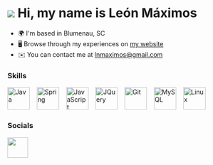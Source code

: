 ![](https://user-images.githubusercontent.com/18350557/176309783-0785949b-9127-417c-8b55-ab5a4333674e.gif) Hi, my name is León Máximos
=============================

*   🌍  I'm based in Blumenau, SC
*   🖥️  Browse through my experiences on [my website](http://leonmaximos.me)
*   ✉️  You can contact me at [lnmaximos@gmail.com](mailto:lnmaximos@gmail.com)

### Skills 

<p>
  <img src="https://raw.githubusercontent.com/danielcranney/readme-generator/main/public/icons/skills/java-colored.svg" width="50" height="50" alt="Java"/>&nbsp;&nbsp;&nbsp;
  <img src="https://www.svgrepo.com/show/376350/spring.svg" width="50" height="50" alt="Spring"/>&nbsp;&nbsp;&nbsp;
  <img src="https://raw.githubusercontent.com/danielcranney/readme-generator/main/public/icons/skills/javascript-colored.svg" width="50" height="50" alt="JavaScript"/>&nbsp;&nbsp;&nbsp;
  <img src="https://raw.githubusercontent.com/danielcranney/readme-generator/main/public/icons/skills/jquery-colored.svg" width="50" height="50" alt="JQuery"/>&nbsp;&nbsp;&nbsp;
  <img src="https://raw.githubusercontent.com/danielcranney/readme-generator/main/public/icons/skills/git-colored.svg" width="50" height="50" alt="Git"/>&nbsp;&nbsp;&nbsp;
  <img src="https://raw.githubusercontent.com/danielcranney/readme-generator/main/public/icons/skills/mysql-colored.svg" width="50" height="50" alt="MySQL"/>&nbsp;&nbsp;&nbsp;
  <img src="https://raw.githubusercontent.com/danielcranney/readme-generator/main/public/icons/skills/linux-colored.svg" width="50" height="50" alt="Linux"/>
</p>

### Socials

<a href="https://www.linkedin.com/in/leonmaximos" target="_blank" rel="noreferrer">
  <picture>
    <source media="(prefers-color-scheme: dark)" srcset="https://raw.githubusercontent.com/danielcranney/readme-generator/main/public/icons/socials/linkedin-dark.svg"/>
    <source media="(prefers-color-scheme: light)" srcset="https://raw.githubusercontent.com/danielcranney/readme-generator/main/public/icons/socials/linkedin.svg"/>
    <img src="https://raw.githubusercontent.com/danielcranney/readme-generator/main/public/icons/socials/linkedin.svg" width="46" height="46"/>
  </picture>
</a>
